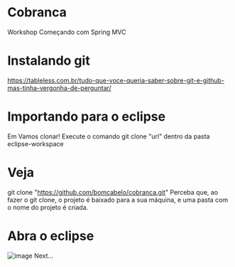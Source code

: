 # Cobranca
 Workshop Começando com Spring MVC
# Instalando git
https://tableless.com.br/tudo-que-voce-queria-saber-sobre-git-e-github-mas-tinha-vergonha-de-perguntar/ 
# Importando para o eclipse
Em Vamos clonar!
Execute o comando git clone "url" dentro da pasta eclipse-workspace
#  Veja
git clone "https://github.com/bomcabelo/cobranca.git"
Perceba que, ao fazer o git clone, o projeto é baixado para a sua máquina, e uma pasta com o nome do projeto é criada.
# Abra o eclipse 
![image](https://user-images.githubusercontent.com/377344/111902293-9d230480-8a1b-11eb-9c62-68d73d29c5db.png)
Next... 


